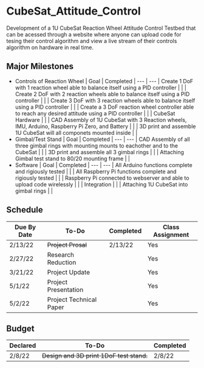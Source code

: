 # CubeSat_Attitude_Control
Development of a 1U CubeSat Reaction Wheel Attitude Control Testbed that can be acessed through a website where anyone can upload code for tesing their control algorithm and view a live stream of their controls algorithm on hardware in real time.


## Major Milestones

- Controls of Reaction Wheel
| Goal | Completed |
--- | ---
| Create 1 DoF with 1 reaction wheel able to balance itself using a PID controller |   | 
| Create 2 DoF with 2 reaction wheels able to balance itself using a PID controller |   | 
| Create 3 DoF with 3 reaction wheels able to balance itself using a PID controller |   |
| Create a 3 DoF reaction wheel controller able to reach any desired attitude using a PID controller |   |
| CubeSat Hardware |  | 
| CAD Assembly of 1U CubeSat with 3 Reaction wheels, IMU, Arduino, Raspberry Pi Zero, and Battery |   | 
| 3D print and assemble 1U CubeSat will all componets mounted inside |   | 
- Gimbal/Test Stand
| Goal | Completed |
--- | --- 
| CAD Assembly of all three gimbal rings with mounting mounts to eachother and to the CubeSat |   | 
| 3D print and assemble all 3 gimbal rings |   |
| Attaching Gimbal test stand to 80/20 mounting frame |   |
- Software
| Goal | Completed |
--- | --- 
| All Arduino functions complete and rigiously tested |   | 
| All Raspberry Pi functions complete and rigiously tested |   |
| Raspberry Pi connected to webserver and able to upload code wirelessly |   |
| Integration |  | 
| Attaching 1U CubeSat into gimbal rings  |   | 







## Schedule
| Due By Date | To-Do | Completed | Class Assignment
--- | --- | --- | ---
| 2/13/22 | ~~Project Prosal~~ | 2/13/22 | Yes
| 2/27/22 | Research Reduction |   | Yes
| 3/21/22 | Project Update |    | Yes
| 5/1/22 | Project Presentation |   | Yes
| 5/2/22 | Project Technical Paper |   | Yes






## Budget
| Declared | To-Do | Completed |
--- | --- | ---
| 2/8/22 | ~~Design and 3D print 1DoF test stand.~~ | 2/8/22

